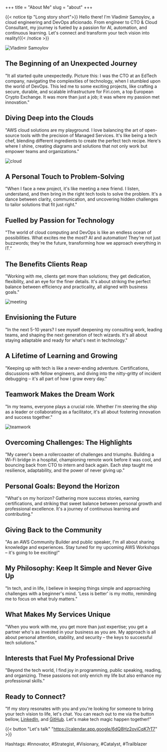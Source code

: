 +++
title = "About Me"
slug = "about"
+++

{{< notice tip "Long story short">}} Hello there! I'm Vladimir Samoylov, a cloud engineering and DevOps aficionado. From engineer to CTO & Cloud Consultant, my journey is fueled by a passion for AI, automation, and continuous learning. Let's connect and transform your tech vision into reality!{{< /notice >}}

![Vladimir Samoylov](/images/about/picture.webp)

## The Beginning of an Unexpected Journey
"It all started quite unexpectedly. Picture this: I was the CTO at an EdTech company, navigating the complexities of technology, when I stumbled upon the world of DevOps. This led me to some exciting projects, like crafting a secure, durable, and scalable infrastructure for Firi.com, a top European Crypto Exchange. It was more than just a job; it was where my passion met innovation."

## Diving Deep into the Clouds
"AWS cloud solutions are my playground. I love balancing the art of open-source tools with the precision of Managed Services. It's like being a tech chef, blending different ingredients to create the perfect tech recipe. Here's where I shine, creating diagrams and solutions that not only work but empower teams and organizations."

![cloud](/images/about/cloud.webp)

## A Personal Touch to Problem-Solving
"When I face a new project, it's like meeting a new friend. I listen, understand, and then bring in the right tech tools to solve the problem. It's a dance between clarity, communication, and uncovering hidden challenges to tailor solutions that fit just right."

## Fuelled by Passion for Technology
"The world of cloud computing and DevOps is like an endless ocean of possibilities. What excites me the most? AI and automation! They're not just buzzwords; they're the future, transforming how we approach everything in IT."

## The Benefits Clients Reap
"Working with me, clients get more than solutions; they get dedication, flexibility, and an eye for the finer details. It's about striking the perfect balance between efficiency and practicality, all aligned with business goals."

![meeting](/images/about/meeting.webp)

## Envisioning the Future
"In the next 5-10 years? I see myself deepening my consulting work, leading teams, and shaping the next generation of tech wizards. It's all about staying adaptable and ready for what's next in technology."

## A Lifetime of Learning and Growing
"Keeping up with tech is like a never-ending adventure. Certifications, discussions with fellow engineers, and diving into the nitty-gritty of incident debugging – it's all part of how I grow every day."

## Teamwork Makes the Dream Work
"In my teams, everyone plays a crucial role. Whether I'm steering the ship as a leader or collaborating as a facilitator, it's all about fostering innovation and success together."

![teamwork](/images/about/teamwork.webp)

## Overcoming Challenges: The Highlights
"My career's been a rollercoaster of challenges and triumphs. Building a Wi-Fi bridge in a hospital, championing remote work before it was cool, and bouncing back from CTO to intern and back again. Each step taught me resilience, adaptability, and the power of never giving up."

## Personal Goals: Beyond the Horizon
"What's on my horizon? Gathering more success stories, earning certifications, and striking that sweet balance between personal growth and professional excellence. It's a journey of continuous learning and contributing."

## Giving Back to the Community
"As an AWS Community Builder and public speaker, I'm all about sharing knowledge and experiences. Stay tuned for my upcoming AWS Workshops – it's going to be exciting!"

## My Philosophy: Keep It Simple and Never Give Up
"In tech, and in life, I believe in keeping things simple and approaching challenges with a beginner's mind. 'Less is better' is my motto, reminding me to focus on what truly matters."

## What Makes My Services Unique
"When you work with me, you get more than just expertise; you get a partner who's as invested in your business as you are. My approach is all about personal attention, stability, and security – the keys to successful tech solutions."

## Interests that Fuel My Professional Drive
"Beyond the tech world, I find joy in programming, public speaking, reading, and organizing. These passions not only enrich my life but also enhance my professional skills."

## Ready to Connect?

"If my story resonates with you and you're looking for someone to bring your tech vision to life, let's chat. You can reach out to me via the button bellow, [LinkedIn](https://www.linkedin.com/in/vladimirsamoylov/), and [GitHub](https://github.com/cageyv). Let's make tech magic happen together!"

{{< button "Let's talk" "https://calendar.app.google/6dQ8Hz2oviCqK7rT7" >}}

Hashtags: #Innovator, #Strategist, #Visionary, #Catalyst, #Trailblazer
